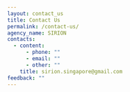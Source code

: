 ```yaml
---
layout: contact_us
title: Contact Us
permalink: /contact-us/
agency_name: SIRION
contacts:
  - content:
      - phone: ""
      - email: ""
      - other: ""
    title: sirion.singapore@gmail.com
feedback: ""
---
```

